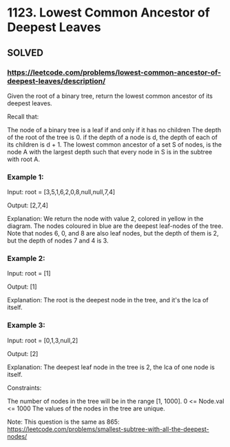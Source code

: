 # 1123. Lowest Common Ancestor of Deepest Leaves

## SOLVED

### https://leetcode.com/problems/lowest-common-ancestor-of-deepest-leaves/description/

Given the root of a binary tree, return the lowest common ancestor of its deepest leaves.

Recall that:

The node of a binary tree is a leaf if and only if it has no children
The depth of the root of the tree is 0. if the depth of a node is d, the depth of each of its children is d + 1.
The lowest common ancestor of a set S of nodes, is the node A with the largest depth such that every node in S is in the subtree with root A.


### Example 1:


Input: root = [3,5,1,6,2,0,8,null,null,7,4]

Output: [2,7,4]

Explanation: We return the node with value 2, colored in yellow in the diagram.
The nodes coloured in blue are the deepest leaf-nodes of the tree.
Note that nodes 6, 0, and 8 are also leaf nodes, but the depth of them is 2, but the depth of nodes 7 and 4 is 3.

### Example 2:

Input: root = [1]

Output: [1]

Explanation: The root is the deepest node in the tree, and it's the lca of itself.


### Example 3:


Input: root = [0,1,3,null,2]

Output: [2]

Explanation: The deepest leaf node in the tree is 2, the lca of one node is itself.


Constraints:

The number of nodes in the tree will be in the range [1, 1000].
0 <= Node.val <= 1000
The values of the nodes in the tree are unique.


Note: This question is the same as 865: https://leetcode.com/problems/smallest-subtree-with-all-the-deepest-nodes/